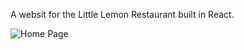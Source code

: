 A websit for the Little Lemon Restaurant built in React.


![Home Page](https://github.com/RanimIsmail/little-lemon-restaurant/assets/121398582/752d1613-c6f4-4dc7-a251-0b3ab1b921d8)

